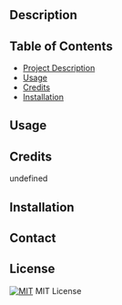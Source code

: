  
# 
    


## Description


## Table of Contents
- [Project Description](#Description)
- [Usage](#Usage)
- [Credits](#Credits)
- [Installation](#Installation)

## Usage

## Credits
undefined

## Installation


## Contact



## License
[![MIT](https://img.shields.io/badge/License-MIT-yellow.svg)](https://opensource.org/licenses/MIT)
MIT License


  